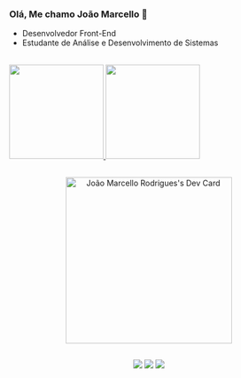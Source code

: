 ### Olá, Me chamo João Marcello 👋

- Desenvolvedor Front-End
- Estudante de Análise e Desenvolvimento de Sistemas

<br>
  
<div>
  <a href="https://github.com/joaoxmarcello">
  <img  height="170em" src="https://github-readme-stats.vercel.app/api?username=joaoxmarcello&show_icons=true&theme=tokyonight&include_all_commits=true&count_private=true"/>
  <img  height="170em" src="https://github-readme-stats.vercel.app/api/top-langs/?username=joaoxmarcello&layout=compact&langs_count=7&theme=tokyonight"/>
</div>
    
##


<div align="center">
  <a href="https://app.daily.dev/JoaoWick"><img src="https://api.daily.dev/devcards/fbb142eb6f1740ac91bebc865a92a255.png?r=im2" width="300" alt="João Marcello Rodrigues's Dev Card"/></a>
</div>

##

<div align="center">
  <a href="https://www.linkedin.com/in/joaoxmarcello/" target="_blank"><img src="https://img.shields.io/badge/-LinkedIn-%230077B5?style=for-the-badge&logo=linkedin&logoColor=white" target="_blank"></a>
<a  href="https://discord.gg/v4B7NHJZW3" target="_blank"><img src="https://img.shields.io/badge/Discord-7289DA?style=for-the-badge&logo=discord&logoColor=white" target="_blank"></a>
<a href = "mailto:joaomarcello869@gmail.com"><img src="https://img.shields.io/badge/-Gmail-%23333?style=for-the-badge&logo=gmail&logoColor=white" target="_blank"></a>
</div>








